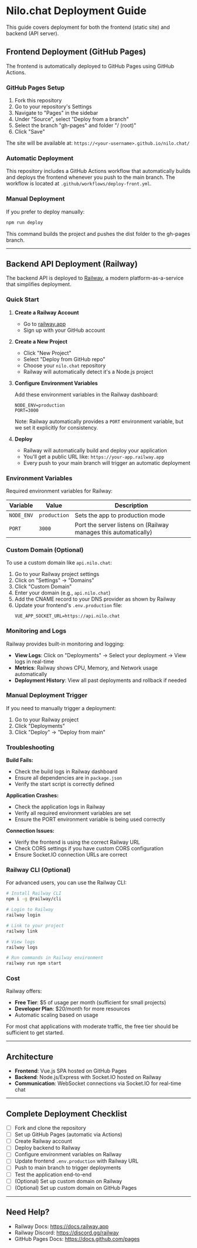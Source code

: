 # Nilo.chat Deployment Guide

This guide covers deployment for both the frontend (static site) and backend (API server).

## Frontend Deployment (GitHub Pages)

The frontend is automatically deployed to GitHub Pages using GitHub Actions.

### GitHub Pages Setup

1. Fork this repository
2. Go to your repository's Settings
3. Navigate to "Pages" in the sidebar
4. Under "Source", select "Deploy from a branch"
5. Select the branch "gh-pages" and folder "/ (root)"
6. Click "Save"

The site will be available at: `https://<your-username>.github.io/nilo.chat/`

### Automatic Deployment

This repository includes a GitHub Actions workflow that automatically builds and deploys the frontend whenever you push to the main branch. The workflow is located at `.github/workflows/deploy-front.yml`.

### Manual Deployment

If you prefer to deploy manually:

```bash
npm run deploy
```

This command builds the project and pushes the dist folder to the gh-pages branch.

---

## Backend API Deployment (Railway)

The backend API is deployed to [Railway](https://railway.app), a modern platform-as-a-service that simplifies deployment.

### Quick Start

1. **Create a Railway Account**
   - Go to [railway.app](https://railway.app)
   - Sign up with your GitHub account

2. **Create a New Project**
   - Click "New Project"
   - Select "Deploy from GitHub repo"
   - Choose your `nilo.chat` repository
   - Railway will automatically detect it's a Node.js project

3. **Configure Environment Variables**

   Add these environment variables in the Railway dashboard:

   ```
   NODE_ENV=production
   PORT=3000
   ```

   Note: Railway automatically provides a `PORT` environment variable, but we set it explicitly for consistency.

4. **Deploy**
   - Railway will automatically build and deploy your application
   - You'll get a public URL like: `https://your-app.railway.app`
   - Every push to your main branch will trigger an automatic deployment

### Environment Variables

Required environment variables for Railway:

| Variable | Value | Description |
|----------|-------|-------------|
| `NODE_ENV` | `production` | Sets the app to production mode |
| `PORT` | `3000` | Port the server listens on (Railway manages this automatically) |

### Custom Domain (Optional)

To use a custom domain like `api.nilo.chat`:

1. Go to your Railway project settings
2. Click on "Settings" → "Domains"
3. Click "Custom Domain"
4. Enter your domain (e.g., `api.nilo.chat`)
5. Add the CNAME record to your DNS provider as shown by Railway
6. Update your frontend's `.env.production` file:
   ```
   VUE_APP_SOCKET_URL=https://api.nilo.chat
   ```

### Monitoring and Logs

Railway provides built-in monitoring and logging:

- **View Logs**: Click on "Deployments" → Select your deployment → View logs in real-time
- **Metrics**: Railway shows CPU, Memory, and Network usage automatically
- **Deployment History**: View all past deployments and rollback if needed

### Manual Deployment Trigger

If you need to manually trigger a deployment:

1. Go to your Railway project
2. Click "Deployments"
3. Click "Deploy" → "Deploy from main"

### Troubleshooting

**Build Fails:**
- Check the build logs in Railway dashboard
- Ensure all dependencies are in `package.json`
- Verify the start script is correctly defined

**Application Crashes:**
- Check the application logs in Railway
- Verify all required environment variables are set
- Ensure the PORT environment variable is being used correctly

**Connection Issues:**
- Verify the frontend is using the correct Railway URL
- Check CORS settings if you have custom CORS configuration
- Ensure Socket.IO connection URLs are correct

### Railway CLI (Optional)

For advanced users, you can use the Railway CLI:

```bash
# Install Railway CLI
npm i -g @railway/cli

# Login to Railway
railway login

# Link to your project
railway link

# View logs
railway logs

# Run commands in Railway environment
railway run npm start
```

### Cost

Railway offers:
- **Free Tier**: $5 of usage per month (sufficient for small projects)
- **Developer Plan**: $20/month for more resources
- Automatic scaling based on usage

For most chat applications with moderate traffic, the free tier should be sufficient to get started.

---

## Architecture

- **Frontend**: Vue.js SPA hosted on GitHub Pages
- **Backend**: Node.js/Express with Socket.IO hosted on Railway
- **Communication**: WebSocket connections via Socket.IO for real-time chat

---

## Complete Deployment Checklist

- [ ] Fork and clone the repository
- [ ] Set up GitHub Pages (automatic via Actions)
- [ ] Create Railway account
- [ ] Deploy backend to Railway
- [ ] Configure environment variables on Railway
- [ ] Update frontend `.env.production` with Railway URL
- [ ] Push to main branch to trigger deployments
- [ ] Test the application end-to-end
- [ ] (Optional) Set up custom domain on Railway
- [ ] (Optional) Set up custom domain on GitHub Pages

---

## Need Help?

- Railway Docs: https://docs.railway.app
- Railway Discord: https://discord.gg/railway
- GitHub Pages Docs: https://docs.github.com/pages
